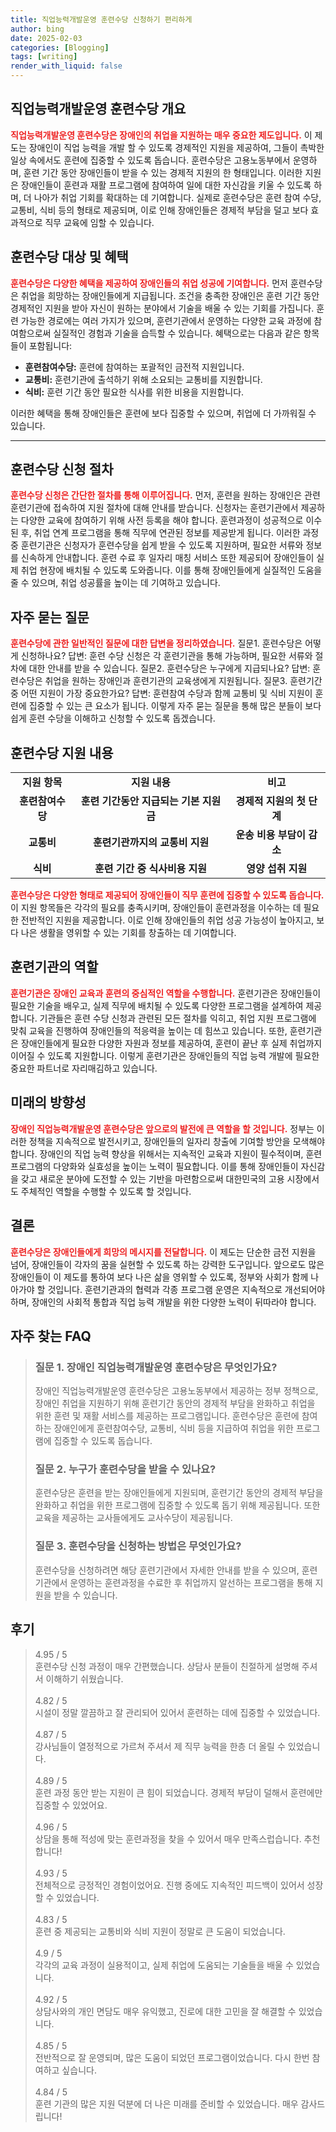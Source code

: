 ```yaml
---
title: 직업능력개발운영 훈련수당 신청하기 편리하게
author: bing
date: 2025-02-03
categories: [Blogging]
tags: [writing]
render_with_liquid: false
---
```



<h2 id='직업능력개발운영 훈련수당 개요'>직업능력개발운영 훈련수당 개요</h2>

<p><b><span style="color: #ee2323;">직업능력개발운영 훈련수당은 장애인의 취업을 지원하는 매우 중요한 제도입니다.</span></b> 이 제도는 장애인이 직업 능력을 개발 할 수 있도록 경제적인 지원을 제공하여, 그들이 촉박한 일상 속에서도 훈련에 집중할 수 있도록 돕습니다. 훈련수당은 고용노동부에서 운영하며, 훈련 기간 동안 장애인들이 받을 수 있는 경제적 지원의 한 형태입니다. 이러한 지원은 장애인들이 훈련과 재활 프로그램에 참여하여 일에 대한 자신감을 키울 수 있도록 하며, 더 나아가 취업 기회를 확대하는 데 기여합니다. 실제로 훈련수당은 훈련 참여 수당, 교통비, 식비 등의 형태로 제공되며, 이로 인해 장애인들은 경제적 부담을 덜고 보다 효과적으로 직무 교육에 임할 수 있습니다.</p>

<h2 id='훈련수당 대상 및 혜택'>훈련수당 대상 및 혜택</h2>

<p><b><span style="color: #ee2323;">훈련수당은 다양한 혜택을 제공하여 장애인들의 취업 성공에 기여합니다.</span></b> 먼저 훈련수당은 취업을 희망하는 장애인들에게 지급됩니다. 조건을 충족한 장애인은 훈련 기간 동안 경제적인 지원을 받아 자신이 원하는 분야에서 기술을 배울 수 있는 기회를 가집니다. 훈련 가능한 경로에는 여러 가지가 있으며, 훈련기관에서 운영하는 다양한 교육 과정에 참여함으로써 실질적인 경험과 기술을 습득할 수 있습니다. 혜택으로는 다음과 같은 항목들이 포함됩니다: 
<ul>
    <li><b>훈련참여수당:</b> 훈련에 참여하는 포괄적인 금전적 지원입니다.</li>
    <li><b>교통비:</b> 훈련기관에 출석하기 위해 소요되는 교통비를 지원합니다.</li>
    <li><b>식비:</b> 훈련 기간 동안 필요한 식사를 위한 비용을 지원합니다.</li>
</ul>
이러한 혜택을 통해 장애인들은 훈련에 보다 집중할 수 있으며, 취업에 더 가까워질 수 있습니다.</p>

<hr />

<h2 id='훈련수당 신청 절차'>훈련수당 신청 절차</h2>

<p><b><span style="color: #ee2323;">훈련수당 신청은 간단한 절차를 통해 이루어집니다.</span></b> 먼저, 훈련을 원하는 장애인은 관련 훈련기관에 접속하여 지원 절차에 대해 안내를 받습니다. 신청자는 훈련기관에서 제공하는 다양한 교육에 참여하기 위해 사전 등록을 해야 합니다. 훈련과정이 성공적으로 이수된 후, 취업 연계 프로그램을 통해 직무에 연관된 정보를 제공받게 됩니다. 
이러한 과정 중 훈련기관은 신청자가 훈련수당을 쉽게 받을 수 있도록 지원하며, 필요한 서류와 정보를 신속하게 안내합니다. 훈련 수료 후 일자리 매칭 서비스 또한 제공되어 장애인들이 실제 취업 현장에 배치될 수 있도록 도와줍니다. 이를 통해 장애인들에게 실질적인 도움을 줄 수 있으며, 취업 성공률을 높이는 데 기여하고 있습니다.</p>

<h2 id='자주 묻는 질문'>자주 묻는 질문</h2>

<p><b><span style="color: #ee2323;">훈련수당에 관한 일반적인 질문에 대한 답변을 정리하였습니다.</span></b> 질문1. 훈련수당은 어떻게 신청하나요? 답변: 훈련 수당 신청은 각 훈련기관을 통해 가능하며, 필요한 서류와 절차에 대한 안내를 받을 수 있습니다. 질문2. 훈련수당은 누구에게 지급되나요? 답변: 훈련수당은 취업을 원하는 장애인과 훈련기관의 교육생에게 지원됩니다. 질문3. 훈련기간 중 어떤 지원이 가장 중요한가요? 답변: 훈련참여 수당과 함께 교통비 및 식비 지원이 훈련에 집중할 수 있는 큰 요소가 됩니다. 이렇게 자주 묻는 질문을 통해 많은 분들이 보다 쉽게 훈련 수당을 이해하고 신청할 수 있도록 돕겠습니다.</p>

<h2 id='훈련수당 지원 내용'>훈련수당 지원 내용</h2>

<table>
    <tr>
        <td style="text-align: center; height: 17px;"><b>지원 항목</b></td>
        <td style="text-align: center; height: 17px;"><b>지원 내용</b></td>
        <td style="text-align: center; height: 17px;"><b>비고</b></td>
    </tr>
    <tr>
        <td style="text-align: center; height: 17px;"><b>훈련참여수당</b></td>
        <td style="text-align: center; height: 17px;"><b>훈련 기간동안 지급되는 기본 지원금</b></td>
        <td style="text-align: center; height: 17px;"><b>경제적 지원의 첫 단계</b></td>
    </tr>
    <tr>
        <td style="text-align: center; height: 17px;"><b>교통비</b></td>
        <td style="text-align: center; height: 17px;"><b>훈련기관까지의 교통비 지원</b></td>
        <td style="text-align: center; height: 17px;"><b>운송 비용 부담이 감소</b></td>
    </tr>
    <tr>
        <td style="text-align: center; height: 17px;"><b>식비</b></td>
        <td style="text-align: center; height: 17px;"><b>훈련 기간 중 식사비용 지원</b></td>
        <td style="text-align: center; height: 17px;"><b>영양 섭취 지원</b></td>
    </tr>
</table>

<p><b><span style="color: #ee2323;">훈련수당은 다양한 형태로 제공되어 장애인들이 직무 훈련에 집중할 수 있도록 돕습니다.</span></b> 이 지원 항목들은 각각의 필요를 충족시키며, 장애인들이 훈련과정을 이수하는 데 필요한 전반적인 지원을 제공합니다. 이로 인해 장애인들의 취업 성공 가능성이 높아지고, 보다 나은 생활을 영위할 수 있는 기회를 창출하는 데 기여합니다.</p>

<h2 id='훈련기관의 역할'>훈련기관의 역할</h2>

<p><b><span style="color: #ee2323;">훈련기관은 장애인 교육과 훈련의 중심적인 역할을 수행합니다.</span></b> 훈련기관은 장애인들이 필요한 기술을 배우고, 실제 직무에 배치될 수 있도록 다양한 프로그램을 설계하여 제공합니다. 기관들은 훈련 수당 신청과 관련된 모든 절차를 익히고, 취업 지원 프로그램에 맞춰 교육을 진행하여 장애인들의 적응력을 높이는 데 힘쓰고 있습니다. 또한, 훈련기관은 장애인들에게 필요한 다양한 자원과 정보를 제공하여, 훈련이 끝난 후 실제 취업까지 이어질 수 있도록 지원합니다. 이렇게 훈련기관은 장애인들의 직업 능력 개발에 필요한 중요한 파트너로 자리매김하고 있습니다.</p>

<h2 id='미래의 방향성'>미래의 방향성</h2>

<p><b><span style="color: #ee2323;">장애인 직업능력개발운영 훈련수당은 앞으로의 발전에 큰 역할을 할 것입니다.</span></b> 정부는 이러한 정책을 지속적으로 발전시키고, 장애인들의 일자리 창출에 기여할 방안을 모색해야 합니다. 장애인의 직업 능력 향상을 위해서는 지속적인 교육과 지원이 필수적이며, 훈련 프로그램의 다양화와 실효성을 높이는 노력이 필요합니다. 이를 통해 장애인들이 자신감을 갖고 새로운 분야에 도전할 수 있는 기반을 마련함으로써 대한민국의 고용 시장에서도 주체적인 역할을 수행할 수 있도록 할 것입니다.</p>

<h2 id='결론'>결론</h2>

<p><b><span style="color: #ee2323;">훈련수당은 장애인들에게 희망의 메시지를 전달합니다.</span></b> 이 제도는 단순한 금전 지원을 넘어, 장애인들이 각자의 꿈을 실현할 수 있도록 하는 강력한 도구입니다. 앞으로도 많은 장애인들이 이 제도를 통하여 보다 나은 삶을 영위할 수 있도록, 정부와 사회가 함께 나아가야 할 것입니다. 훈련기관과의 협력과 각종 프로그램 운영은 지속적으로 개선되어야 하며, 장애인의 사회적 통합과 직업 능력 개발을 위한 다양한 노력이 뒤따라야 합니다.</p>


<h2 id='자주_찾는_FAQ'>자주 찾는 FAQ</h2>
<div itemscope="" itemtype="https://schema.org/FAQPage"> 
<blockquote> 
<div itemscope="" itemprop="mainEntity" itemtype="https://schema.org/Question"> 
<h3 itemprop="name">질문 1. 장애인 직업능력개발운영 훈련수당은 무엇인가요?</h3> 
<div itemscope="" itemprop="acceptedAnswer" itemtype="https://schema.org/Answer"> 
<span itemprop="text"> 
<p>장애인 직업능력개발운영 훈련수당은 고용노동부에서 제공하는 정부 정책으로, 장애인 취업을 지원하기 위해 훈련기간 동안의 경제적 부담을 완화하고 취업을 위한 훈련 및 재활 서비스를 제공하는 프로그램입니다. 훈련수당은 훈련에 참여하는 장애인에게 훈련참여수당, 교통비, 식비 등을 지급하여 취업을 위한 프로그램에 집중할 수 있도록 돕습니다.</p> 
</span> 
</div> 
</div> 

<div itemscope="" itemprop="mainEntity" itemtype="https://schema.org/Question"> 
<h3 itemprop="name">질문 2. 누구가 훈련수당을 받을 수 있나요?</h3> 
<div itemscope="" itemprop="acceptedAnswer" itemtype="https://schema.org/Answer"> 
<span itemprop="text"> 
<p>훈련수당은 훈련을 받는 장애인들에게 지원되며, 훈련기간 동안의 경제적 부담을 완화하고 취업을 위한 프로그램에 집중할 수 있도록 돕기 위해 제공됩니다. 또한 교육을 제공하는 교사들에게도 교사수당이 제공됩니다.</p> 
</span> 
</div> 
</div> 

<div itemscope="" itemprop="mainEntity" itemtype="https://schema.org/Question"> 
<h3 itemprop="name">질문 3. 훈련수당을 신청하는 방법은 무엇인가요?</h3> 
<div itemscope="" itemprop="acceptedAnswer" itemtype="https://schema.org/Answer"> 
<span itemprop="text"> 
<p>훈련수당을 신청하려면 해당 훈련기관에서 자세한 안내를 받을 수 있으며, 훈련기관에서 운영하는 훈련과정을 수료한 후 취업까지 알선하는 프로그램을 통해 지원을 받을 수 있습니다.</p> 
</span> 
</div> 
</div> 
</blockquote> 
</div>
<h2 id='후기'>후기</h2>
<div itemscope itemtype="https://schema.org/Product">
  <blockquote>
  <div itemprop="review" itemscope itemtype="https://schema.org/Review">
      <div itemprop="reviewRating" itemscope itemtype="https://schema.org/Rating"> <span itemprop="ratingValue">4.95</span> / <span itemprop="bestRating">5</span> </div>
      <span itemprop="reviewBody">훈련수당 신청 과정이 매우 간편했습니다. 상담사 분들이 친절하게 설명해 주셔서 이해하기 쉬웠습니다.</span>
  </div>
  <br>
  <div itemprop="review" itemscope itemtype="https://schema.org/Review">
      <div itemprop="reviewRating" itemscope itemtype="https://schema.org/Rating"> <span itemprop="ratingValue">4.82</span> / <span itemprop="bestRating">5</span> </div>
      <span itemprop="reviewBody">시설이 정말 깔끔하고 잘 관리되어 있어서 훈련하는 데에 집중할 수 있었습니다.</span>
  </div>
  <br>
  <div itemprop="review" itemscope itemtype="https://schema.org/Review">
      <div itemprop="reviewRating" itemscope itemtype="https://schema.org/Rating"> <span itemprop="ratingValue">4.87</span> / <span itemprop="bestRating">5</span> </div>
      <span itemprop="reviewBody">강사님들이 열정적으로 가르쳐 주셔서 제 직무 능력을 한층 더 올릴 수 있었습니다.</span>
  </div>
  <br>
  <div itemprop="review" itemscope itemtype="https://schema.org/Review">
      <div itemprop="reviewRating" itemscope itemtype="https://schema.org/Rating"> <span itemprop="ratingValue">4.89</span> / <span itemprop="bestRating">5</span> </div>
      <span itemprop="reviewBody">훈련 과정 동안 받는 지원이 큰 힘이 되었습니다. 경제적 부담이 덜해서 훈련에만 집중할 수 있었어요.</span>
  </div>
  <br>
  <div itemprop="review" itemscope itemtype="https://schema.org/Review">
      <div itemprop="reviewRating" itemscope itemtype="https://schema.org/Rating"> <span itemprop="ratingValue">4.96</span> / <span itemprop="bestRating">5</span> </div>
      <span itemprop="reviewBody">상담을 통해 적성에 맞는 훈련과정을 찾을 수 있어서 매우 만족스럽습니다. 추천합니다!</span>
  </div>
  <br>
  <div itemprop="review" itemscope itemtype="https://schema.org/Review">
      <div itemprop="reviewRating" itemscope itemtype="https://schema.org/Rating"> <span itemprop="ratingValue">4.93</span> / <span itemprop="bestRating">5</span> </div>
      <span itemprop="reviewBody">전체적으로 긍정적인 경험이었어요. 진행 중에도 지속적인 피드백이 있어서 성장할 수 있었습니다.</span>
  </div>
  <br>
  <div itemprop="review" itemscope itemtype="https://schema.org/Review">
      <div itemprop="reviewRating" itemscope itemtype="https://schema.org/Rating"> <span itemprop="ratingValue">4.83</span> / <span itemprop="bestRating">5</span> </div>
      <span itemprop="reviewBody">훈련 중 제공되는 교통비와 식비 지원이 정말로 큰 도움이 되었습니다.</span>
  </div>
  <br>
  <div itemprop="review" itemscope itemtype="https://schema.org/Review">
      <div itemprop="reviewRating" itemscope itemtype="https://schema.org/Rating"> <span itemprop="ratingValue">4.9</span> / <span itemprop="bestRating">5</span> </div>
      <span itemprop="reviewBody">각각의 교육 과정이 실용적이고, 실제 취업에 도움되는 기술들을 배울 수 있었습니다.</span>
  </div>
  <br>
  <div itemprop="review" itemscope itemtype="https://schema.org/Review">
      <div itemprop="reviewRating" itemscope itemtype="https://schema.org/Rating"> <span itemprop="ratingValue">4.92</span> / <span itemprop="bestRating">5</span> </div>
      <span itemprop="reviewBody">상담사와의 개인 면담도 매우 유익했고, 진로에 대한 고민을 잘 해결할 수 있었습니다.</span>
  </div>
  <br>
  <div itemprop="review" itemscope itemtype="https://schema.org/Review">
      <div itemprop="reviewRating" itemscope itemtype="https://schema.org/Rating"> <span itemprop="ratingValue">4.85</span> / <span itemprop="bestRating">5</span> </div>
      <span itemprop="reviewBody">전반적으로 잘 운영되며, 많은 도움이 되었던 프로그램이었습니다. 다시 한번 참여하고 싶습니다.</span>
  </div>
  <br>
  <div itemprop="review" itemscope itemtype="https://schema.org/Review">
      <div itemprop="reviewRating" itemscope itemtype="https://schema.org/Rating"> <span itemprop="ratingValue">4.84</span> / <span itemprop="bestRating">5</span> </div>
      <span itemprop="reviewBody">훈련 기관의 많은 지원 덕분에 더 나은 미래를 준비할 수 있었습니다. 매우 감사드립니다!</span>
  </div>
  </blockquote>
</div>

